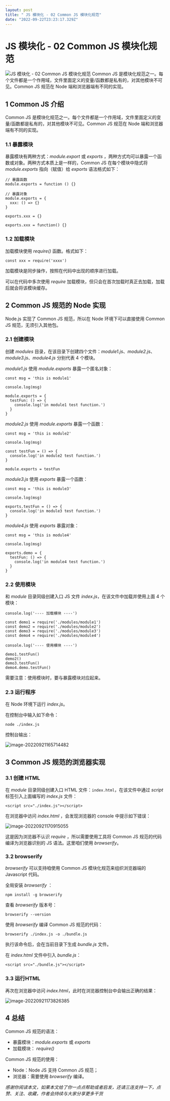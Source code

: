 ```yaml
---
layout: post
title: " JS 模块化 - 02 Common JS 模块化规范"
date: "2022-09-22T23:23:17.329Z"
---
```

JS 模块化 - 02 Common JS 模块化规范
===========================

![ JS 模块化 - 02 Common JS 模块化规范](https://img2022.cnblogs.com/blog/2926955/202209/2926955-20220922171004049-698444376.png) Common JS 是模块化规范之一。每个文件都是一个作用域，文件里面定义的变量/函数都是私有的，对其他模块不可见。Common JS 规范在 Node 端和浏览器端有不同的实现。

1 Common JS 介绍
--------------

Common JS 是模块化规范之一。每个文件都是一个作用域，文件里面定义的变量/函数都是私有的，对其他模块不可见。Common JS 规范在 Node 端和浏览器端有不同的实现。

### 1.1 暴露模块

暴露模块有两种方式：_module.export_ 或 _exports_ ，两种方式均可以暴露一个函数或对象。两种方式本质上是一样的，Common JS 在每个模块中隐式将 _module.exports_ 指向（赋值）给 _exports_ 语法格式如下：

    // 暴露函数
    module.exports = function () {}
    
    // 暴露对象
    module.exports = {
      xxx: () => {}
    }
    
    exports.xxx = {}
    
    exports.xxx = function() {}
    

### 1.2 加载模块

加载模块使用 _require()_ 函数。格式如下：

    const xxx = require('xxxx')
    

加载模块是同步操作，按照在代码中出现的顺序进行加载。

可以在代码中多次使用 _require_ 加载模块，但只会在首次加载时真正去加载，加载后就会将该模块缓存。

2 Common JS 规范的 Node 实现
-----------------------

Node.js 实现了 Common JS 规范，所以在 Node 环境下可以直接使用 Common JS 规范，无须引入其他包。

### 2.1 创建模块

创建 _modules_ 目录，在该目录下创建四个文件：_module1.js_、_module2.js_、_module3.js_、_module4.js_ 分别代表 4 个模块。

_module1.js_ 使用 _module.exports_ 暴露一个匿名对象：

    const msg = 'this is module1'
    
    console.log(msg)
    
    module.exports = {
      testFun: () => {
        console.log('in module1 test function.')
      }
    }
    

_module2.js_ 使用 _module.exports_ 暴露一个函数：

    const msg = 'this is module2'
    
    console.log(msg)
    
    const testFun = () => {
      console.log('in module2 test function.')
    }
    
    module.exports = testFun
    

_module3.js_ 使用 _exports_ 暴露一个函数：

    const msg = 'this is module3'
    
    console.log(msg)
    
    exports.testFun = () => {
      console.log('in module3 test function.')
    }
    

_module4.js_ 使用 _exports_ 暴露对象：

    const msg = 'this is module4'
    
    console.log(msg)
    
    exports.demo = {
      testFun: () => {
        console.log('in module4 test function.')
      }
    }
    

### 2.2 使用模块

和 _module_ 目录同级创建入口 JS 文件 _index.js_，在该文件中加载并使用上面 4 个模块：

    console.log('---- 加载模块 ----')
    
    const demo1 = require('./modules/module1')
    const demo2 = require('./modules/module2')
    const demo3 = require('./modules/module3')
    const demo4 = require('./modules/module4')
    
    console.log('---- 使用模块 ----')
    
    demo1.testFun()
    demo2()
    demo3.testFun()
    demo4.demo.testFun()
    

需要注意：使用模块时，要与暴露模块对应起来。

### 2.3 运行程序

在 Node 环境下运行 _index.js_。

在控制台中输入如下命令：

    node ./index.js
    

控制台输出：

![image-20220921165714482](https://tva1.sinaimg.cn/large/e6c9d24egy1h6ebxga1cjj20kq0d0q3q.jpg)

3 Common JS 规范的浏览器实现
--------------------

### 3.1 创建 HTML

在 _module_ 目录同级创建入口 HTML 文件：`index.html`，在该文件中通过 _script_ 标签引入上面编写的 _index.js_ 文件：

    <script src="./index.js"></script>
    

在浏览器中访问 _index.html_ ，会发现浏览器的 console 中提示如下错误：

![image-20220921170915055](https://tva1.sinaimg.cn/large/e6c9d24egy1h6ec9x7bymj2142036q3e.jpg)

这是因为浏览器不认识 _require_ ，所以需要使用工具将 Common JS 规范的代码编译为浏览器识别的 JS 语法。这里咱们使用 _browserify_。

### 3.2 browserify

_browserify_ 可以支持咱使用 Common JS 模块化规范来组织浏览器端的 Javascript 代码。

全局安装 _browserify_ ：

    npm install -g browserify
    

查看 _browserify_ 版本号：

    browserify --version
    

使用 _browserify_ 编译 Common JS 规范的代码：

    browserify ./index.js -o ./bundle.js
    

执行该命令后，会在当前目录下生成 _bundle.js_ 文件。

在 _index.html_ 文件中引入 _bundle.js_：

    <script src="./bundle.js"></script>
    

### 3.3 运行HTML

再次在浏览器中访问 _index.html_，此时在浏览器控制台中会输出正确的结果：

![image-20220921173826385](https://tva1.sinaimg.cn/large/e6c9d24egy1h6ed4a81vrj212y0amabi.jpg)

4 总结
----

Common JS 规范的语法：

*   暴露模块：_module.exports_ 或 _exports_
*   加载模块： _require()_

Common JS 规范的使用：

*   Node：Node JS 支持 Common JS 规范；
*   浏览器：需要使用 _browserify_ 编译。

_感谢你阅读本文，如果本文给了你一点点帮助或者启发，还请三连支持一下，点赞、关注、收藏，作者会持续与大家分享更多干货_